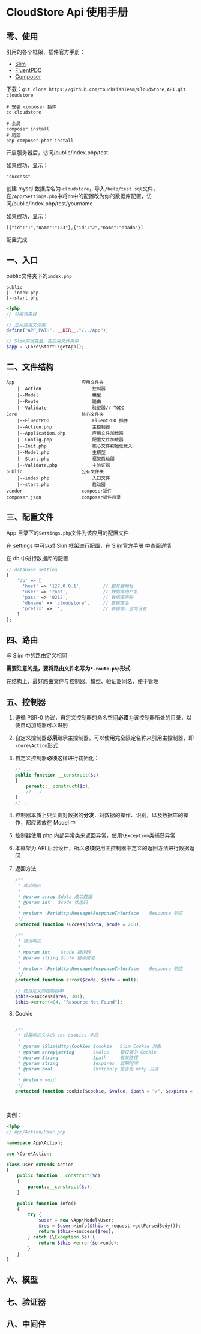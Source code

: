 # CloudStore Api 使用手册
## 零、使用

引用的各个框架、插件官方手册：

- [Slim](https://www.slimframework.com/docs/)
- [FluentPDO](http://envms.github.io/fluentpdo/)
- [Composer](https://docs.phpcomposer.com)

下载：`git clone https://github.com/touchFishTeam/CloudStore_API.git cloudstore`

```shell
# 安装 composer 插件
cd cloudstore

# 全局
composer install
# 局部
php composer.phar install
```

开启服务器后，访问/public/index.php/test

如果成功，显示：

```
"success"
```

创建 mysql 数据库名为 `cloudstore`，导入`/help/test.sql`文件，在`/App/Settings.php`中将`db`中的配置改为你的数据库配置，访问/public/index.php/test/yourname

如果成功，显示：

```
[{"id":"1","name":"123"},{"id":"2","name":"abada"}]
```

配置完成

## 一、入口

public文件夹下的`index.php`

```
public
|--index.php
|--start.php
```

```php
<?php
// 可编辑条目

// 定义应用文件夹
define("APP_PATH", __DIR__."/../App");

// Slim实例变量，在应用文件夹中
$app = \Core\Start::getApp();
```

## 二、文件结构

```
App							应用文件夹
	|--Action					控制器
	|--Model					模型
	|--Route					路由
	|--Validate					验证器// TODO
Core						核心文件夹
	|--FluentPDO				FluentPDO 插件
	|--Action.php				主控制器
	|--Application.php			应用文件加载器
	|--Config.php				配置文件加载器
	|--Init.php					核心文件初始化载入
	|--Model.php				主模型
	|--Start.php				框架启动器
	|--Validate.php				主验证器
public						公有文件夹
	|--index.php				入口文件
	|--start.php				启动器
vendor						composer插件
composer.json				composer插件目录
```

## 三、配置文件

App 目录下的`Settings.php`文件为该应用的配置文件

在 settings 中可以对 Slim 框架进行配置，在 [Slim官方手册](https://www.slimframework.com/docs/) 中查阅详情

在 db 中进行数据库的配置

```php
// database setting
[
    'db' => [
      'host' => '127.0.0.1',		// 服务器地址
      'user' => 'root',				// 数据库用户名
      'pass' => '0212',				// 数据库密码
      'dbname' => 'cloudstore',		// 数据库名
      'prefix' => '',				// 表前缀，空为没有
    ]
];
```

## 四、路由

与 Slim 中的路由定义相同

**需要注意的是，要将路由文件名写为`*.route.php`形式**

在结构上，最好路由文件与控制器、模型、验证器同名，便于管理

## 五、控制器

1. 遵循 PSR-0 协议，自定义控制器的命名空间**必须**为该控制器所处的目录，以便自动加载器可以识别

2. 自定义控制器**必须**继承主控制器，可以使用完全限定名称来引用主控制器，即`\Core\Action`形式

3. 自定义控制器**必须**这样进行初始化：

   ```php
   // ...
   public function __construct($c)
   {
       parent::__construct($c);
       // ../
   }
   //...
   ```

4. 控制器本质上只负责对数据的**分发**，对数据的操作、识别，以及数据库的操作，都应该放在 Model 中

5. 控制器使用 php 内部异常类来返回异常，使用`\Exception`类捕获异常

6. 本框架为 API 后台设计，所以**必须**使用主控制器中定义的返回方法进行数据返回

7. 返回方法

   ```php
   /**
    * 成功响应
    *
    * @param array $data 成功数据
    * @param int   $code 状态码
    *
    * @return \Psr\Http\Message\ResponseInterface    Response 响应
    */
   protected function success($data, $code = 200);

   /**
    * 错误响应
    *
    * @param int    $code 错误码
    * @param string $info 错误信息
    *
    * @return \Psr\Http\Message\ResponseInterface    Response 响应
    */
   protected function error($code, $info = null);

   // 在自定义的控制器中
   $this->success($res, 301);
   $this->error(404, "Resource Not Found");
   ```

8. Cookie

   ```php

   /**
    * 设置响应头中的 set-cookies 字段
    *
    * @param \Slim\Http\Cookies $cookie   Slim Cookie 对象
    * @param array|string       $value    要设置的 Cookie
    * @param String             $path     有效路径
    * @param string             $expires  过期时间
    * @param bool               $httponly 是否为 http 只读
    *
    * @return void
    */
   protected function cookie($cookie, $value, $path = "/", $expires = null, $httponly = false);
   ```

   ​

实例：

```php
<?php
// App/Action/User.php

namespace App\Action;

use \Core\Action;

class User extends Action
{
 	public function __construct($c)
    {
    	parent::__construct($c);
	}
  
    public function info()
    {
        try {
            $user = new \App\Model\User;
            $res = $user->info($this->_request->getParsedBody());
            return $this->success($res);
        } catch (\Exception $e) {
            return $this->error($e->code);
        }
    }
}
```

## 六、模型

## 七、验证器

## 八、中间件